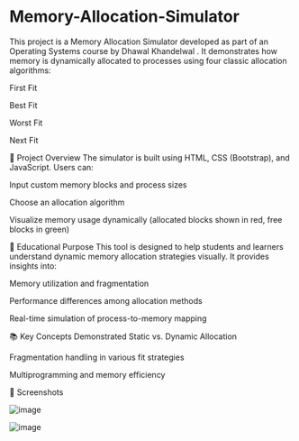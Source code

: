 # Memory-Allocation-Simulator

This project is a Memory Allocation Simulator developed as part of an Operating Systems course by Dhawal Khandelwal . It demonstrates how memory is dynamically allocated to processes using four classic allocation algorithms:

First Fit

Best Fit

Worst Fit

Next Fit

📌 Project Overview
The simulator is built using HTML, CSS (Bootstrap), and JavaScript. Users can:

Input custom memory blocks and process sizes

Choose an allocation algorithm

Visualize memory usage dynamically (allocated blocks shown in red, free blocks in green)

🎯 Educational Purpose
This tool is designed to help students and learners understand dynamic memory allocation strategies visually. It provides insights into:

Memory utilization and fragmentation

Performance differences among allocation methods

Real-time simulation of process-to-memory mapping

📚 Key Concepts Demonstrated
Static vs. Dynamic Allocation

Fragmentation handling in various fit strategies

Multiprogramming and memory efficiency

📸 Screenshots

![image](https://github.com/user-attachments/assets/48787273-8f83-477a-90e4-a9ead3f638d1)

![image](https://github.com/user-attachments/assets/3a1da1bb-4d47-472a-bd1f-f9782d7c8a63)




